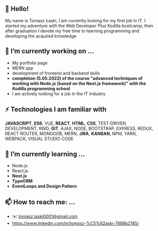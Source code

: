 ## 👋 Hello!

My name is Tomasz Łaski, I am currently looking for my first job in IT. I started my adventure with the Web Developer Plus Kodilla bootcamp, then after graduation I devote my free time to learning programming and developing the acquired knowledge
## 🔭 I’m currently working on ...
* My portfolio page
* MERN app
* development of frontend and backend skills
* **completion (5.05.2022) of the course "advanced techniques of working with Node.js (based on the Nest.js framework)" with the Kodilla programming school**
* I am actively looking for a job in the IT industry
## ⚡ Technologies I am familiar with

**JAVASCRIPT**, **ES6**, VUE, **REACT**, **HTML**, **CSS**, TEST-DRIVEN DEVELOPMENT, RWD, **GIT**, AJAX, NODE, BOOTSTRAP, EXPRESS, REDUX, REACT ROUTER, MONGODB, MERN, **JIRA**, **KANBAN**, NPM, YARN, WEBPACK, VISUAL STUDIO CODE

## 🌱 I’m currently learning ...
* Node.js
* React.js
* **Nest.js** 
* **TypeORM**
* **EventLoops and Design Pattern** 

## 📫 How to reach me: ...
* ✉️ tomasz.laski0001@gmail.com
* https://www.linkedin.com/in/tomasz-%C5%82aski-7888b2185/
